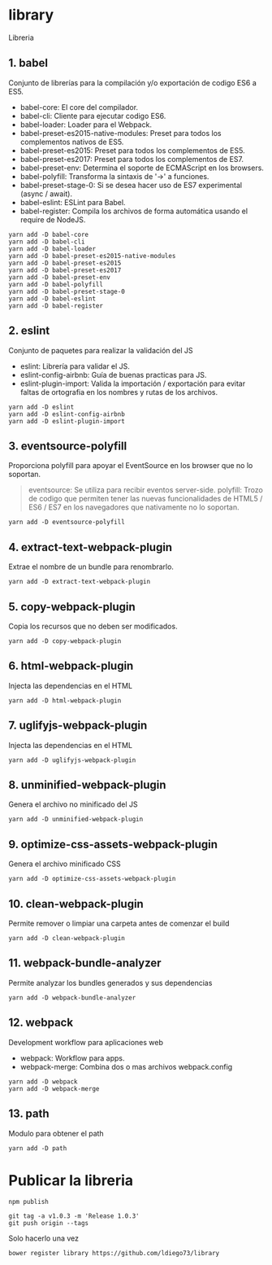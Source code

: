 # library
Libreria

## 1. babel

Conjunto de librerías para la compilación y/o exportación de codigo ES6 a ES5.

- babel-core: El core del compilador.
- babel-cli: Cliente para ejecutar codigo ES6.
- babel-loader: Loader para el Webpack.
- babel-preset-es2015-native-modules: Preset para todos los complementos nativos de ES5.
- babel-preset-es2015: Preset para todos los complementos de ES5.
- babel-preset-es2017: Preset para todos los complementos de ES7.
- babel-preset-env: Determina el soporte de ECMAScript en los browsers.
- babel-polyfill: Transforma la sintaxis de '->' a funciones.
- babel-preset-stage-0: Si se desea hacer uso de ES7 experimental (async / await).
- babel-eslint: ESLint para Babel.
- babel-register: Compila los archivos de forma automática usando el require de NodeJS.

```
yarn add -D babel-core
yarn add -D babel-cli
yarn add -D babel-loader
yarn add -D babel-preset-es2015-native-modules
yarn add -D babel-preset-es2015
yarn add -D babel-preset-es2017
yarn add -D babel-preset-env
yarn add -D babel-polyfill
yarn add -D babel-preset-stage-0
yarn add -D babel-eslint
yarn add -D babel-register
```

## 2. eslint

Conjunto de paquetes para realizar la validación del JS

- eslint: Librería para validar el JS.
- eslint-config-airbnb: Guía de buenas practicas para JS.
- eslint-plugin-import: Valida la importación / exportación para evitar faltas de ortografia en los nombres y rutas de los archivos.

```
yarn add -D eslint
yarn add -D eslint-config-airbnb
yarn add -D eslint-plugin-import
```

## 3. eventsource-polyfill

Proporciona polyfill para apoyar el EventSource en los browser que no lo soportan.

> eventsource: Se utiliza para recibir eventos server-side.
> polyfill: Trozo de codigo que permiten tener las nuevas funcionalidades de HTML5 / ES6 / ES7 en los navegadores que nativamente no lo soportan.

```
yarn add -D eventsource-polyfill
```

## 4. extract-text-webpack-plugin

Extrae el nombre de un bundle para renombrarlo.

```
yarn add -D extract-text-webpack-plugin
```

## 5. copy-webpack-plugin

Copia los recursos que no deben ser modificados.

```
yarn add -D copy-webpack-plugin
```

## 6. html-webpack-plugin

Injecta las dependencias en el HTML

```
yarn add -D html-webpack-plugin
```

## 7. uglifyjs-webpack-plugin

Injecta las dependencias en el HTML

```
yarn add -D uglifyjs-webpack-plugin
```

## 8. unminified-webpack-plugin

Genera el archivo no minificado del JS

```
yarn add -D unminified-webpack-plugin
```

## 9. optimize-css-assets-webpack-plugin

Genera el archivo minificado CSS

```
yarn add -D optimize-css-assets-webpack-plugin
```

## 10. clean-webpack-plugin 

Permite remover o limpiar una carpeta antes de comenzar el build

```
yarn add -D clean-webpack-plugin 
```

## 11. webpack-bundle-analyzer

Permite analyzar los bundles generados y sus dependencias

```
yarn add -D webpack-bundle-analyzer
```

## 12. webpack

Development workflow para aplicaciones web

- webpack: Workflow para apps.
- webpack-merge: Combina dos o mas archivos webpack.config

```
yarn add -D webpack
yarn add -D webpack-merge
```

## 13. path

Modulo para obtener el path

```
yarn add -D path
```

# Publicar la libreria

```
npm publish

git tag -a v1.0.3 -m 'Release 1.0.3'
git push origin --tags
```

Solo hacerlo una vez

```
bower register library https://github.com/ldiego73/library
```
